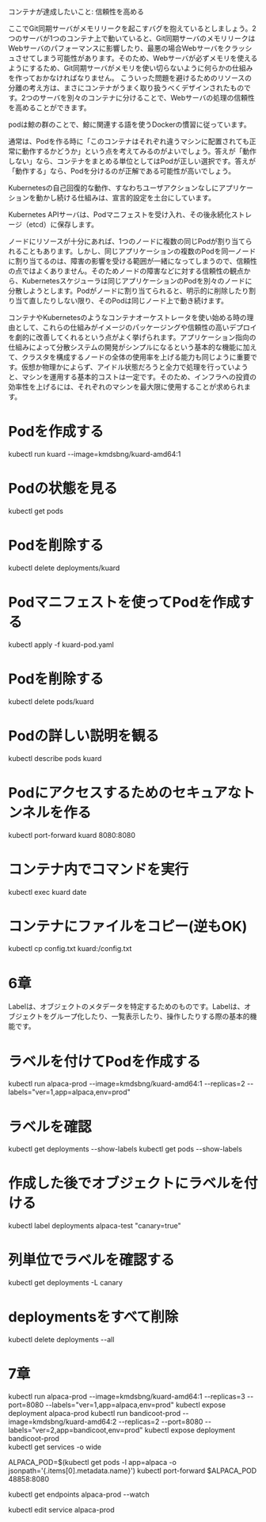 
コンテナが達成したいこと: 信頼性を高める

ここでGit同期サーバがメモリリークを起こすバグを抱えているとしましょう。2つのサーバが1つのコンテナ上で動いていると、Git同期サーバのメモリリークはWebサーバのパフォーマンスに影響したり、最悪の場合Webサーバをクラッシュさせてしまう可能性があります。そのため、Webサーバが必ずメモリを使えるようにするため、Git同期サーバがメモリを使い切らないように何らかの仕組みを作っておかなければなりません。
こういった問題を避けるためのリソースの分離の考え方は、まさにコンテナがうまく取り扱うべくデザインされたものです。2つのサーバを別々のコンテナに分けることで、Webサーバの処理の信頼性を高めることができます。


podは鯨の群のことで、鯨に関連する語を使うDockerの慣習に従っています。



通常は、Podを作る時に「このコンテナはそれぞれ違うマシンに配置されても正常に動作するかどうか」という点を考えてみるのがよいでしょう。答えが「動作しない」なら、コンテナをまとめる単位としてはPodが正しい選択です。答えが「動作する」なら、Podを分けるのが正解である可能性が高いでしょう。


Kubernetesの自己回復的な動作、すなわちユーザアクションなしにアプリケーションを動かし続ける仕組みは、宣言的設定を土台にしています。


Kubernetes APIサーバは、Podマニフェストを受け入れ、その後永続化ストレージ（etcd）に保存します。


ノードにリソースが十分にあれば、1つのノードに複数の同じPodが割り当てられることもあります。しかし、同じアプリケーションの複数のPodを同一ノードに割り当てるのは、障害の影響を受ける範囲が一緒になってしまうので、信頼性の点ではよくありません。そのためノードの障害などに対する信頼性の観点から、Kubernetesスケジューラは同じアプリケーションのPodを別々のノードに分散しようとします。Podがノードに割り当てられると、明示的に削除したり割り当て直したりしない限り、そのPodは同じノード上で動き続けます。


コンテナやKubernetesのようなコンテナオーケストレータを使い始める時の理由として、これらの仕組みがイメージのパッケージングや信頼性の高いデプロイを劇的に改善してくれるという点がよく挙げられます。アプリケーション指向の仕組みによって分散システムの開発がシンプルになるという基本的な機能に加えて、クラスタを構成するノードの全体の使用率を上げる能力も同じように重要です。仮想か物理かによらず、アイドル状態だろうと全力で処理を行っていようと、マシンを運用する基本的コストは一定です。そのため、インフラへの投資の効率性を上げるには、それぞれのマシンを最大限に使用することが求められます。


# Podを作成する
kubectl run kuard --image=kmdsbng/kuard-amd64:1


# Podの状態を見る
kubectl get pods


# Podを削除する
kubectl delete deployments/kuard


# Podマニフェストを使ってPodを作成する
kubectl apply -f kuard-pod.yaml


# Podを削除する
kubectl delete pods/kuard

# Podの詳しい説明を観る
kubectl describe pods kuard

# Podにアクセスするためのセキュアなトンネルを作る
kubectl port-forward kuard 8080:8080

# コンテナ内でコマンドを実行
kubectl exec kuard date

# コンテナにファイルをコピー(逆もOK)
kubectl cp config.txt kuard:/config.txt




# 6章

Labelは、オブジェクトのメタデータを特定するためのものです。Labelは、オブジェクトをグループ化したり、一覧表示したり、操作したりする際の基本的機能です。

# ラベルを付けてPodを作成する
kubectl run alpaca-prod --image=kmdsbng/kuard-amd64:1 --replicas=2 --labels="ver=1,app=alpaca,env=prod"

# ラベルを確認
kubectl get deployments --show-labels
kubectl get pods --show-labels

# 作成した後でオブジェクトにラベルを付ける
kubectl label deployments alpaca-test "canary=true"

# 列単位でラベルを確認する
kubectl get deployments -L canary

# deploymentsをすべて削除
kubectl delete deployments --all






# 7章

kubectl run alpaca-prod --image=kmdsbng/kuard-amd64:1  --replicas=3  --port=8080  --labels="ver=1,app=alpaca,env=prod"
kubectl expose deployment alpaca-prod
kubectl run bandicoot-prod --image=kmdsbng/kuard-amd64:2 --replicas=2 --port=8080 --labels="ver=2,app=bandicoot,env=prod"
kubectl expose deployment bandicoot-prod   
kubectl get services -o wide


ALPACA_POD=$(kubectl get pods -l app=alpaca -o jsonpath='{.items[0].metadata.name}')
kubectl port-forward $ALPACA_POD 48858:8080

kubectl get endpoints alpaca-prod --watch

kubectl edit service alpaca-prod






